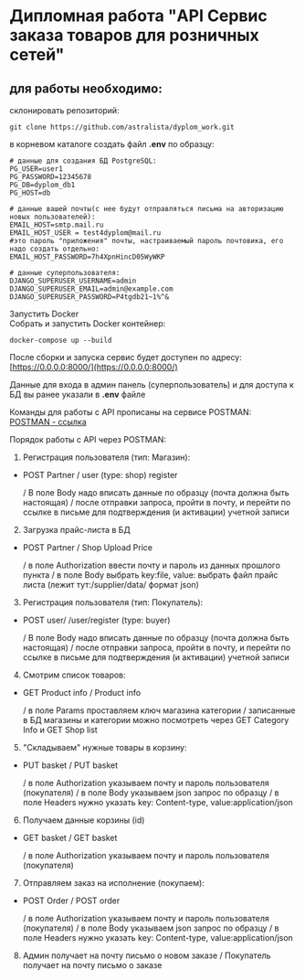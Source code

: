 # Дипломная работа "API Сервис заказа товаров для розничных сетей"

## для работы необходимо:
склонировать репозиторий:
```
git clone https://github.com/astralista/dyplom_work.git
```

в корневом каталоге создать файл **.env** по образцу:
```
# данные для создания БД PostgreSQL:
PG_USER=user1
PG_PASSWORD=12345678
PG_DB=dyplom_db1
PG_HOST=db

# данные вашей почты(с нее будут отправляться письма на авторизацию новых пользователей):
EMAIL_HOST=smtp.mail.ru
EMAIL_HOST_USER = test4dyplom@mail.ru
#это пароль "приложения" почты, настраиваемый пароль почтовика, его надо создать отдельно:
EMAIL_HOST_PASSWORD=7h4XpnHincD05WyWKP

# данные суперпользователя:
DJANGO_SUPERUSER_USERNAME=admin
DJANGO_SUPERUSER_EMAIL=admin@example.com
DJANGO_SUPERUSER_PASSWORD=P4tgdb21~1%^&
```
Запустить Docker  
Собрать и запустить Docker контейнер:
```
docker-compose up --build
```
После сборки и запуска сервис будет доступен по адресу:  
[https://0.0.0.0:8000/](https://0.0.0.0:8000/)

Данные для входа в админ панель (суперпользователь) и для доступа к БД вы ранее указали в **.env** файле

Команды для работы с API прописаны на сервисе POSTMAN:\
[POSTMAN - ссылка](https://www.postman.com/lively-capsule-851865/workspace/dyplom-api-service/overview)


Порядок работы с API через POSTMAN:

1. Регистрация пользователя (тип: Магазин):
- POST Partner / user (type: shop) register

    / В поле Body надо вписать данные по образцу (почта должна быть настоящая)
    / после отправки запроса, пройти в почту, и перейти по ссылке в письме для подтверждения (и активации) учетной записи

2. Загрузка прайс-листа в БД
- POST Partner / Shop Upload Price

    / в поле Authorization ввести почту и пароль из данных прошлого пункта
    / в поле Body выбрать key:file, value: выбрать файл прайс листа (лежит тут:/supplier/data/ формат json)

3. Регистрация пользователя (тип: Покупатель):
- POST user/ /user/register (type: buyer)

    / В поле Body надо вписать данные по образцу (почта должна быть настоящая)
    / после отправки запроса, пройти в почту, и перейти по ссылке в письме для подтверждения (и активации) учетной записи

4. Смотрим список товаров:
- GET Product info / Product info

    / в поле Params проставляем ключ магазина категории
    / записанные в БД магазины и категории можно посмотреть через GET Category Info и GET Shop list

5. "Складываем" нужные товары в корзину:
- PUT basket / PUT basket

    / в поле Authorization указываем почту и пароль пользователя (покупателя)
    / в поле Body указываем json запрос по образцу
    / в поле Headers нужно указать key: Content-type, value:application/json

6. Получаем данные корзины (id)
- GET basket / GET basket

    / в поле Authorization указываем почту и пароль пользователя (покупателя)

7. Отправляем заказ на исполнение (покупаем):
- POST Order / POST order

    / в поле Authorization указываем почту и пароль пользователя (покупателя)
    / в поле Body указываем json запрос по образцу
    / в поле Headers нужно указать key: Content-type, value:application/json

8. Админ получает на почту письмо о новом заказе / Покупатель получает на почту письмо о заказе